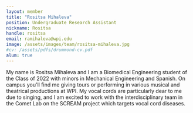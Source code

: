 ```yaml
---
layout: member
title: "Rositsa Mihaleva"
position: Undergraduate Research Assistant
nickname: Rositsa
handle: rositsa
email: ramihaleva@wpi.edu
image: /assets/images/team/rositsa-mihaleva.jpg
#cv: /assets/pdfs/drummond-cv.pdf
alum: true
---
```

My name is Rositsa Mihaleva and I am a Biomedical Engineering student of the Class of 2022 with minors in Mechanical Engineering and Spanish. On campus you'll find me giving tours or performing in various musical and theatrical productions at WPI. My vocal cords are particularly dear to me due to singing, and I am excited to work with the interdisciplinary team in the Comet Lab on the SCREAM project which targets vocal cord diseases.

